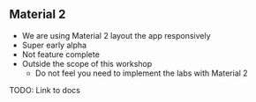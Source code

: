 ## Material 2

* We are using Material 2 layout the app responsively
* Super early alpha
* Not feature complete
* Outside the scope of this workshop
    * Do not feel you need to implement the labs with Material 2

TODO: Link to docs
